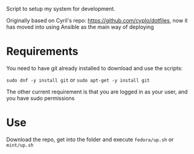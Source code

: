 Script to setup my system for development.

Originally based on Cyril's repo: https://github.com/cyplo/dotfiles, now it has moved into using Ansible as the main way of deploying

# Requirements

You need to have git already installed to download and use the scripts:

`sudo dnf -y install git`
or
`sudo apt-get -y install git`

The other current requirement is that you are logged in as your user, and you have sudo permissions

# Use
Download the repo, get into the folder and execute
`fedora/up.sh`
or
`mint/up.sh`
